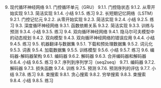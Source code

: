 9. 现代循环神经网络
9.1. 门控循环单元（GRU）
9.1.1. 门控隐状态
9.1.2. 从零开始实现
9.1.3. 简洁实现
9.1.4. 小结
9.1.5. 练习
9.2. 长短期记忆网络（LSTM）
9.2.1. 门控记忆元
9.2.2. 从零开始实现
9.2.3. 简洁实现
9.2.4. 小结
9.2.5. 练习
9.3. 深度循环神经网络
9.3.1. 函数依赖关系
9.3.2. 简洁实现
9.3.3. 训练与预测
9.3.4. 小结
9.3.5. 练习
9.4. 双向循环神经网络
9.4.1. 隐马尔可夫模型中的动态规划
9.4.2. 双向模型
9.4.3. 双向循环神经网络的错误应用
9.4.4. 小结
9.4.5. 练习
9.5. 机器翻译与数据集
9.5.1. 下载和预处理数据集
9.5.2. 词元化
9.5.3. 词表
9.5.4. 加载数据集
9.5.5. 训练模型
9.5.6. 小结
9.5.7. 练习
9.6. 编码器-解码器架构
9.6.1. 编码器
9.6.2. 解码器
9.6.3. 合并编码器和解码器
9.6.4. 小结
9.6.5. 练习
9.7. 序列到序列学习（seq2seq）
9.7.1. 编码器
9.7.2. 解码器
9.7.3. 损失函数
9.7.4. 训练
9.7.5. 预测
9.7.6. 预测序列的评估
9.7.7. 小结
9.7.8. 练习
9.8. 束搜索
9.8.1. 贪心搜索
9.8.2. 穷举搜索
9.8.3. 束搜索
9.8.4. 小结
9.8.5. 练习